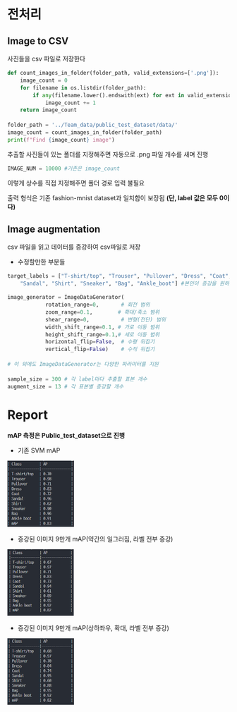 # 전처리

## Image to CSV
사진들을 csv 파일로 저장한다
```python
def count_images_in_folder(folder_path, valid_extensions=['.png']):
    image_count = 0
    for filename in os.listdir(folder_path):
        if any(filename.lower().endswith(ext) for ext in valid_extensions):
            image_count += 1
    return image_count

folder_path = '../Team_data/public_test_dataset/data/'
image_count = count_images_in_folder(folder_path)
print(f"Find {image_count} image")
```
추출할 사진들이 있는 폴더를 지정해주면 자동으로 .png 파일 개수를 새며 진행  

```python
IMAGE_NUM = 10000 #기존은 image_count
```
이렇게 상수를 직접 지정해주면 폴더 경로 입력 불필요

출력 형식은 기존 fashion-mnist dataset과 일치함이 보장됨 **(단, label 값은 모두 0이다)**


## Image augmentation

csv 파일을 읽고 데이터를 증강하여 csv파일로 저장

- 수정할만한 부분들
```python
target_labels = ["T-shirt/top", "Trouser", "Pullover", "Dress", "Coat",
    "Sandal", "Shirt", "Sneaker", "Bag", "Ankle_boot"] #본인이 증강을 원하는 대상 label로 구성
```

```python
image_generator = ImageDataGenerator(
            rotation_range=0,       # 회전 범위
            zoom_range=0.1,        # 확대/축소 범위
            shear_range=0,          # 변형(전단) 범위
            width_shift_range=0.1, # 가로 이동 범위
            height_shift_range=0.1,# 세로 이동 범위
            horizontal_flip=False,  # 수평 뒤집기
            vertical_flip=False)    # 수직 뒤집기

# 이 외에도 ImageDataGenerator는 다양한 파라미터를 지원

sample_size = 300 # 각 label마다 추출할 표본 개수
augment_size = 13 # 각 표본별 증강할 개수
```

# Report

**mAP 측정은 Public_test_dataset으로 진행**
- 기존 SVM mAP

<img src="../asset/basic.png" alt="기존 SVM" width="30%">

- 증강된 이미지 9만개 mAP(약간의 일그러짐, 라벨 전부 증강)

<img src="../asset/90000_shear.png" alt="" width="30%">

- 증강된 이미지 9만개 mAP(상하좌우, 확대, 라벨 전부 증강)

<img src="../asset/90000.png" alt="" width="30%">